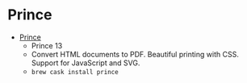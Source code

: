 # Prince
- [Prince](https://www.princexml.com/)
  -  Prince 13
  - Convert HTML documents to PDF. Beautiful printing with CSS. Support for JavaScript and SVG.
  - `brew cask install prince`

